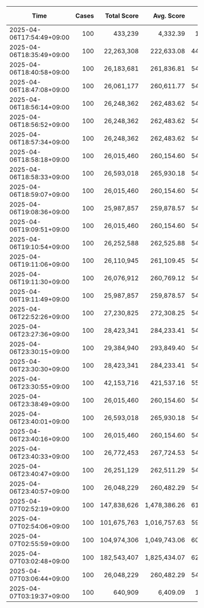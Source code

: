 Time                      | Cases | Total Score      | Avg. Score       | Total log10  | Avg. log10  | Comment
--------------------------|------:|-----------------:|-----------------:|-------------:|------------:|----------------------
2025-04-06T17:54:49+09:00 |   100 |          433,239 |         4,332.39 |     10.66812 |     0.10668 | 
2025-04-06T18:35:49+09:00 |   100 |       22,263,308 |       222,633.08 |    449.42124 |     4.49421 | 
2025-04-06T18:40:58+09:00 |   100 |       26,183,681 |       261,836.81 |    540.30210 |     5.40302 | 
2025-04-06T18:47:08+09:00 |   100 |       26,061,177 |       260,611.77 |    540.10702 |     5.40107 | 
2025-04-06T18:56:14+09:00 |   100 |       26,248,362 |       262,483.62 |    540.41979 |     5.40420 | 
2025-04-06T18:56:52+09:00 |   100 |       26,248,362 |       262,483.62 |    540.41979 |     5.40420 | 
2025-04-06T18:57:34+09:00 |   100 |       26,248,362 |       262,483.62 |    540.41979 |     5.40420 | 
2025-04-06T18:58:18+09:00 |   100 |       26,015,460 |       260,154.60 |    540.12933 |     5.40129 | 
2025-04-06T18:58:33+09:00 |   100 |       26,593,018 |       265,930.18 |    540.97275 |     5.40973 | 
2025-04-06T18:59:07+09:00 |   100 |       26,015,460 |       260,154.60 |    540.12933 |     5.40129 | 
2025-04-06T19:08:36+09:00 |   100 |       25,987,857 |       259,878.57 |    540.09491 |     5.40095 | 
2025-04-06T19:09:51+09:00 |   100 |       26,015,460 |       260,154.60 |    540.12933 |     5.40129 | 
2025-04-06T19:10:54+09:00 |   100 |       26,252,588 |       262,525.88 |    540.49199 |     5.40492 | 
2025-04-06T19:11:06+09:00 |   100 |       26,110,945 |       261,109.45 |    540.26698 |     5.40267 | 
2025-04-06T19:11:30+09:00 |   100 |       26,076,912 |       260,769.12 |    540.21449 |     5.40214 | 
2025-04-06T19:11:49+09:00 |   100 |       25,987,857 |       259,878.57 |    540.09491 |     5.40095 | 
2025-04-06T22:52:26+09:00 |   100 |       27,230,825 |       272,308.25 |    541.97485 |     5.41975 | 
2025-04-06T23:27:36+09:00 |   100 |       28,423,341 |       284,233.41 |    543.94994 |     5.43950 | 
2025-04-06T23:30:15+09:00 |   100 |       29,384,940 |       293,849.40 |    545.23763 |     5.45238 | 
2025-04-06T23:30:30+09:00 |   100 |       28,423,341 |       284,233.41 |    543.94994 |     5.43950 | 
2025-04-06T23:30:55+09:00 |   100 |       42,153,716 |       421,537.16 |    559.24695 |     5.59247 | 
2025-04-06T23:38:49+09:00 |   100 |       26,015,460 |       260,154.60 |    540.12933 |     5.40129 | 
2025-04-06T23:40:01+09:00 |   100 |       26,593,018 |       265,930.18 |    540.97275 |     5.40973 | 
2025-04-06T23:40:16+09:00 |   100 |       26,015,460 |       260,154.60 |    540.12933 |     5.40129 | 
2025-04-06T23:40:33+09:00 |   100 |       26,772,453 |       267,724.53 |    541.48591 |     5.41486 | 
2025-04-06T23:40:47+09:00 |   100 |       26,251,129 |       262,511.29 |    540.55943 |     5.40559 | 
2025-04-06T23:40:57+09:00 |   100 |       26,048,229 |       260,482.29 |    540.12721 |     5.40127 | 
2025-04-07T02:52:19+09:00 |   100 |      147,838,626 |     1,478,386.26 |    614.51122 |     6.14511 | 
2025-04-07T02:54:06+09:00 |   100 |      101,675,763 |     1,016,757.63 |    598.54245 |     5.98542 | 
2025-04-07T02:55:59+09:00 |   100 |      104,974,306 |     1,049,743.06 |    600.17649 |     6.00176 | 
2025-04-07T03:02:48+09:00 |   100 |      182,543,407 |     1,825,434.07 |    623.04623 |     6.23046 | 
2025-04-07T03:06:44+09:00 |   100 |       26,048,229 |       260,482.29 |    540.12721 |     5.40127 | 
2025-04-07T03:19:37+09:00 |   100 |          640,909 |         6,409.09 |     10.99155 |     0.10992 | 
